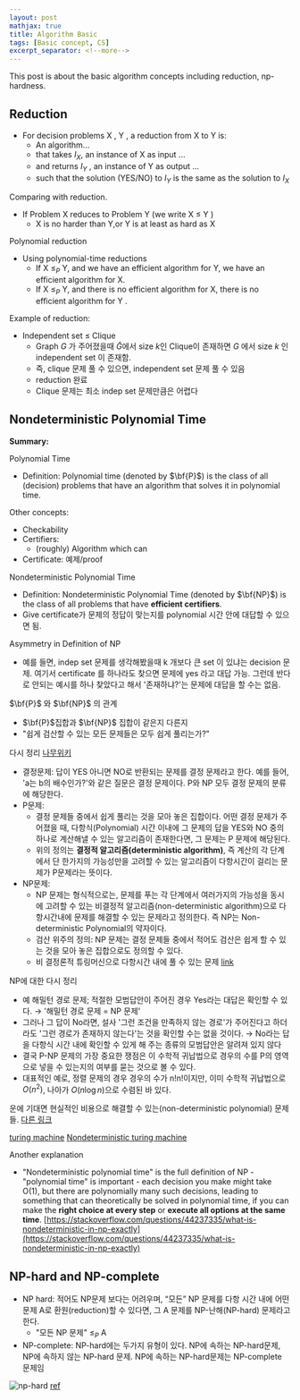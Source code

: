 ```yaml
---
layout: post
mathjax: true
title: Algorithm Basic
tags: [Basic concept, CS]
excerpt_separator: <!--more-->
---
```


This post is about the basic algorithm concepts including reduction, np-hardness.

<!--more-->

## Reduction

- For decision problems X , Y , a reduction from X to Y is:
	- An algorithm...
	- that takes $I_X$, an instance of X as input ...
	- and returns $I_Y$ , an instance of Y as output ...
	- such that the solution (YES/NO) to $I_Y$ is the same as the solution to $I_X$


Comparing with reduction.

- If Problem X reduces to Problem Y (we write X ≤ Y )
	- X is no harder than Y,or Y is at least as hard as X


Polynomial reduction

- Using polynomial-time reductions
	- If X $≤_P$ Y, and we have an efficient algorithm for Y, we have an efficient algorithm for X.
	- If X $≤_P$ Y, and there is no efficient algorithm for X, there is no efficient algorithm for Y .

Example of reduction:

- Independent set ≤ Clique
	- Graph $G$ 가 주어졌을때 $\bar{G}$에서 size $k$인 Clique이 존재하면 $G$ 에서 size $k$ 인 independent set 이 존재함.
	- 즉, clique 문제 풀 수 있으면, independent set 문제 풀 수 있음
	- reduction 완료
	- Clique 문제는 최소 indep set 문제만큼은 어렵다


## Nondeterministic Polynomial Time

**Summary:**

Polynomial Time
- Definition: Polynomial time (denoted by $\bf{P}$) is the class of all (decision) problems that have an algorithm that solves it in polynomial time.

Other concepts:
- Checkability
- Certifiers:
	- (roughly) Algorithm which can 
- Certificate: 예제/proof

Nondeterministic Polynomial Time
- Definition: Nondeterministic Polynomial Time (denoted by $\bf{NP}$) is the class of all problems that have **efficient certifiers**.
- Give certificate가 문제의 정답이 맞는지를 polynomial 시간 안에 대답할 수 있으면 됨. 

Asymmetry in Definition of NP
- 예를 들면, indep set 문제를 생각해봤을때 k 개보다 큰 set 이 있냐는 decision 문제. 여기서 certificate 를 하나라도 찾으면 문제에 yes 라고 대답 가능. 그런데 반다로 안되는 예시를 하나 찾았다고 해서 '존재하냐?'는 문제에 대답을 할 수는 없음.

$\bf{P}$ 와 $\bf{NP}$ 의 관계
- $\bf{P}$집합과 $\bf{NP}$ 집합이 같은지 다른지
- "쉽게 검산할 수 있는 모든 문제들은 모두 쉽게 풀리는가?"


다시 정리 [나무위키](https://namu.wiki/w/P-NP%20%EB%AC%B8%EC%A0%9C)

- 결정문제: 답이 YES 아니면 NO로 반환되는 문제를 결정 문제라고 한다. 예를 들어, 'a는 b의 배수인가?'와 같은 질문은 결정 문제이다. P와 NP 모두 결정 문제의 분류에 해당한다.
- P문제: 
	- 결정 문제들 중에서 쉽게 풀리는 것을 모아 놓은 집합이다. 어떤 결정 문제가 주어졌을 때, 다항식(Polynomial) 시간 이내에 그 문제의 답을 YES와 NO 중의 하나로 계산해낼 수 있는 알고리즘이 존재한다면, 그 문제는 P 문제에 해당된다.
	- 위의 정의는 **결정적 알고리즘(deterministic algorithm)**, 즉 계산의 각 단계에서 단 한가지의 가능성만을 고려할 수 있는 알고리즘이 다항시간이 걸리는 문제가 P문제라는 뜻이다.
- NP문제:
	- NP 문제는 형식적으로는, 문제를 푸는 각 단계에서 여러가지의 가능성을 동시에 고려할 수 있는 비결정적 알고리즘(non-deterministic algorithm)으로 다항시간내에 문제를 해결할 수 있는 문제라고 정의한다. 즉 NP는 Non-deterministic Polynomial의 약자이다. 
	- 검산 위주의 정의: NP 문제는 결정 문제들 중에서 적어도 검산은 쉽게 할 수 있는 것을 모아 놓은 집합으로도 정의할 수 있다.
	- 비 결정론적 튜링머신으로 다항시간 내에 풀 수 있는 문제 [link](https://wkdtjsgur100.github.io/P-NP/)

NP에 대한 다시 정리
- 예 해밀턴 경로 문제; 적절한 모범답안이 주어진 경우 Yes라는 대답은 확인할 수 있다. $\rightarrow$ '해밀턴 경로 문제 = NP 문제'
- 그러나 그 답이 No라면, 설사 '그런 조건을 만족하지 않는 경로'가 주어진다고 하더라도 '그런 경로가 존재하지 않는다'는 것을 확인할 수는 없을 것이다. $\rightarrow$ No라는 답을 다항식 시간 내에 확인할 수 있게 해 주는 종류의 모범답안은 알려져 있지 않다
- 결국 P-NP 문제의 가장 중요한 쟁점은 이 수학적 귀납법으로 경우의 수를 P의 영역으로 넣을 수 있는지의 여부를 묻는 것으로 볼 수 있다. 
- 대표적인 예로, 정렬 문제의 경우 경우의 수가 n!n!이지만, 이미 수학적 귀납법으로 $O(n^2)$, 나아가 $O(n \log n)$으로 수렴된 바 있다.

운에 기대면 현실적인 비용으로 해결할 수 있는(non-deterministic polynomial) 문제들. [다른 링크](https://ratsgo.github.io/data%20structure&algorithm/2017/11/30/NP/)

[turing machine](https://www.youtube.com/watch?v=DDu652WsYbc)
[Nondeterministic turing machine ](https://www.youtube.com/watch?v=gQnPM6sydkk)

Another explanation
- "Nondeterministic polynomial time" is the full definition of NP - "polynomial time" is important - each decision you make might take O(1), but there are polynomially many such decisions, leading to something that can theoretically be solved in polynomial time, if you can make the **right choice at every step** or **execute all options at the same time**. [https://stackoverflow.com/questions/44237335/what-is-nondeterministic-in-np-exactly](https://stackoverflow.com/questions/44237335/what-is-nondeterministic-in-np-exactly)


## NP-hard and NP-complete

- NP hard: 적어도 NP문제 보다는 어려우며, “모든” NP 문제를 다항 시간 내에 어떤 문제 A로 환원(reduction)할 수 있다면, 그 A 문제를 NP-난해(NP-hard) 문제라고 한다. 
	- "모든 NP 문제" $\le_P$ A
- NP-complete: NP-hard에는 두가지 유형이 있다. NP에 속하는 NP-hard문제, NP에 속하지 않는 NP-hard 문제. NP에 속하는 NP-hard문제는 NP-complete 문제임

![np-hard](https://wkdtjsgur100.github.io/images/posts/p_np.png)
[ref](https://wkdtjsgur100.github.io/P-NP/)